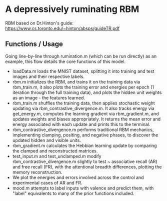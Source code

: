 # A depressively ruminating RBM

RBM based on Dr.Hinton's guide: https://www.cs.toronto.edu/~hinton/absps/guideTR.pdf 

## Functions / Usage
Going line-by-line through rumination.m (which can be run directly) as an example, this flow details the core functions of this model.

* loadData.m loads the MNIST dataset, splitting it into training and test images and their respective labels.
* rbm.m initializes the RBM, and trains it on the training data via rbm_train.m, it also plots the training error and energies per epoch (1 iteration through the full training data), and plots the hidden unit weights as an image - the features learned.
* rbm_train.m shuffles the training data, then applies stochastic weight updating via rbm_contrastive_divergence.m. It also tracks energy via get_energy.m, computes the learning gradient via rbm_gradient.m, and updates weights and biases appropriately. It returns the mean error and energy associated with each update and prints this to the terminal.
* rbm_contrastive_divergence.m performs traditional RBM mechanics, implementing clamping, positing, and negative phases, to discover the updated hidden and visible units.
* rbm_gradient.m calculates the Hebbian learning update by comparing the clamped and reconstructed matrices.
* test_input.m and test_unclamped.m modify rbm_contrastive_divergence.m slightly to test ~ associative recall (AR) and free recall (FR), with the attentional breadth differences, plotting the memory reconstruction.
* We plot the energies and errors involved across the control and experimental cases of AR and FR.
* mood.m attempts to label inputs with valence and predict them, with "label" equivalents to many of the prior functions included.
